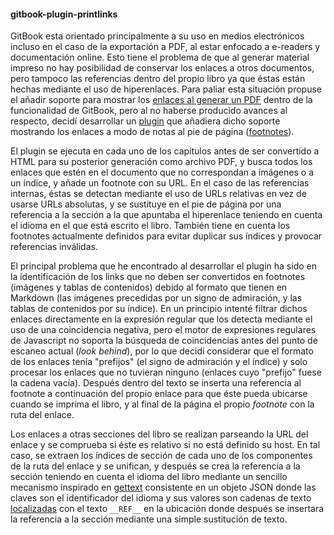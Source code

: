#### gitbook-plugin-printlinks

GitBook esta orientado principalmente a su uso en medios electrónicos incluso en
el caso de la exportación a PDF, al estar enfocado a e-readers y documentación
online. Esto tiene el problema de que al generar material impreso no hay
posibilidad de conservar los enlaces a otros documentos, pero tampoco las
referencias dentro del propio libro ya que éstas están hechas mediante el uso de
hiperenlaces. Para paliar esta situación propuse el añadir soporte para mostrar
los [enlaces al generar un PDF](https://github.com/GitbookIO/gitbook/issues/571)
dentro de la funcionalidad de GitBook, pero al no haberse producido avances al
respecto, decidí desarrollar un
[plugin](https://github.com/piranna/gitbook-plugin-printlinks) que añadiera
dicho soporte mostrando los enlaces a modo de notas al pie de página
([footnotes](http://www.plagiarism.org/citing-sources/what-are-footnotes)).

El plugin se ejecuta en cada uno de los capítulos antes de ser convertido a HTML
para su posterior generación como archivo PDF, y busca todos los enlaces que
estén en el documento que no correspondan a imágenes o a un índice, y añade un
footnote con su URL. En el caso de las referencias internas, éstas se detectan
mediante el uso de URLs relativas en vez de usarse URLs absolutas, y se
sustituye en el pie de página por una referencia a la sección a la que apuntaba
el hiperenlace teniendo en cuenta el idioma en el que está escrito el libro.
También tiene en cuenta los footnotes actualmente definidos para evitar duplicar
sus índices y provocar referencias inválidas.

El principal problema que he encontrado al desarrollar el plugin ha sido en la
identificación de los links que no deben ser convertidos en footnotes (imágenes
y tablas de contenidos) debido al formato que tienen en Markdown (las imágenes
precedidas por un signo de admiración, y las tablas de contenidos por su índice).
En un principio intenté filtrar dichos enlaces directamente en la expresión
regular que los detecta mediante el uso de una coincidencia negativa, pero el
motor de expresiones regulares de Javascript no soporta la búsqueda de
coincidencias antes del punto de escaneo actual (*look behind*), por lo que
decidí considerar que el formato de los enlaces tenía "prefijos" (el signo de
admiración y el índice) y solo procesar los enlaces que no tuvieran ninguno
(enlaces cuyo "prefijo" fuese la cadena vacía). Después dentro del texto se
inserta una referencia al footnote a continuación del propio enlace para que
éste pueda ubicarse cuando se imprima el libro, y al final de la página el
propio *footnote* con la ruta del enlace.

Los enlaces a otras secciones del libro se realizan parseando la URL del enlace
y se comprueba si éste es relativo si no está definido su host. En tal caso, se
extraen los índices de sección de cada uno de los componentes de la ruta del
enlace y se unifican, y después se crea la referencia a la sección teniendo en
cuenta el idioma del libro mediante un sencillo mecanismo inspirado en
[gettext](https://www.gnu.org/software/gettext) consistente en un objeto JSON
donde las claves son el identificador del idioma y sus valores son cadenas de
texto
[localizadas](https://es.wikipedia.org/wiki/Internacionalización_y_localización)
con el texto `__REF__` en la ubicación donde después se insertara la referencia
a la sección mediante una simple sustitución de texto.
